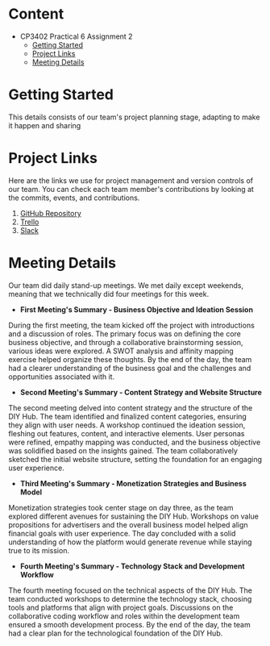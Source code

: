 # Content
* CP3402 Practical 6 Assignment 2
  * [Getting Started](#Getting-Started)
  * [Project Links](#Project-Links)
  * [Meeting Details](#Meeting-Details)
 
# Getting Started
 
This details consists of our team's project planning stage, adapting to make it happen and sharing
 
 
# Project Links
 
Here are the links we use for project management and version controls of our team. You can check each team member's contributions by looking at the commits, events, and contributions.
1. [GitHub Repository](https://github.com/ShweMoeThantAurum/ContentManagementSystemGroupAssignmentTeam6)
2. [Trello](https://trello.com/b/K4nnWSkQ/team-6)
3. [Slack](https://join.slack.com/t/namethegroup/shared_invite/zt-29hsfnftw-c_owSNMwG86oE4wNrx7dtQ)
 
 
# Meeting Details
Our team did daily stand-up meetings. We met daily except weekends, meaning that we technically did four meetings for this week.
* **First Meeting's Summary - Business Objective and Ideation Session**
 
 
During the first meeting, the team kicked off the project with introductions and a discussion of roles. The primary focus
was on defining the core business objective, and through a collaborative brainstorming session, various ideas were explored.
A SWOT analysis and affinity mapping exercise helped organize these thoughts. By the end of the day, the team had a clearer understanding
of the business goal and the challenges and opportunities associated with it.

* **Second Meeting's Summary - Content Strategy and Website Structure**
 
 
The second meeting delved into content strategy and the structure of the DIY Hub. The team identified and finalized content categories,
ensuring they align with user needs. A workshop continued the ideation session, fleshing out features, content, and interactive elements.
User personas were refined, empathy mapping was conducted, and the business objective was solidified based on the insights gained.
The team collaboratively sketched the initial website structure, setting the foundation for an engaging user experience.
 
* **Third Meeting's Summary - Monetization Strategies and Business Model**
 
 
Monetization strategies took center stage on day three, as the team explored different avenues for sustaining the DIY Hub.
Workshops on value propositions for advertisers and the overall business model helped align financial goals with user experience.
The day concluded with a solid understanding of how the platform would generate revenue while staying true to its mission.
 
* **Fourth Meeting's Summary - Technology Stack and Development Workflow**
 
 
The fourth meeting focused on the technical aspects of the DIY Hub. The team conducted workshops to determine the technology stack,
choosing tools and platforms that align with project goals. Discussions on the collaborative coding workflow and roles within the development
team ensured a smooth development process. By the end of the day, the team had a clear plan for the technological foundation of the DIY Hub.
